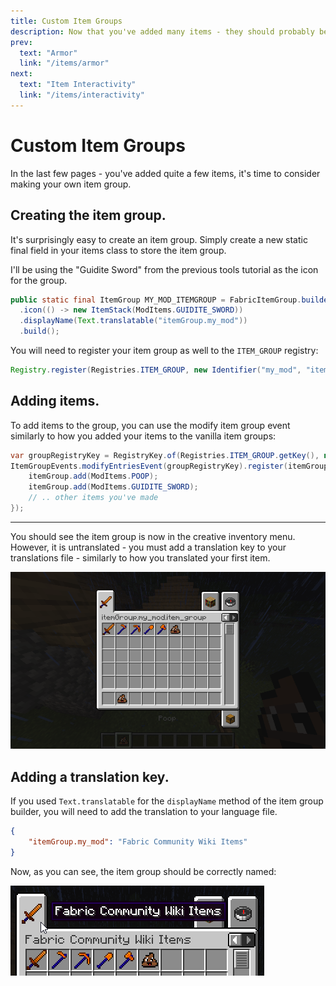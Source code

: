 ```yaml
---
title: Custom Item Groups
description: Now that you've added many items - they should probably be put together.
prev:
  text: "Armor"
  link: "/items/armor"
next:
  text: "Item Interactivity"
  link: "/items/interactivity"
---
```


# Custom Item Groups

In the last few pages - you've added quite a few items, it's time to consider making your own item group.

## Creating the item group.

It's surprisingly easy to create an item group. Simply create a new static final field in your items class to store the item group.

I'll be using the "Guidite Sword" from the previous tools tutorial as the icon for the group.

```java
public static final ItemGroup MY_MOD_ITEMGROUP = FabricItemGroup.builder()
  .icon(() -> new ItemStack(ModItems.GUIDITE_SWORD))
  .displayName(Text.translatable("itemGroup.my_mod"))
  .build();
```

You will need to register your item group as well to the `ITEM_GROUP` registry:

```java
Registry.register(Registries.ITEM_GROUP, new Identifier("my_mod", "item_group"), MY_MOD_ITEMGROUP);
```

## Adding items.

To add items to the group, you can use the modify item group event similarly to how you added your items to the vanilla item groups:

```java
var groupRegistryKey = RegistryKey.of(Registries.ITEM_GROUP.getKey(), new Identifier("my_mod", "item_group"))
ItemGroupEvents.modifyEntriesEvent(groupRegistryKey).register(itemGroup -> {
    itemGroup.add(ModItems.POOP);
    itemGroup.add(ModItems.GUIDITE_SWORD);
    // .. other items you've made
});
```

<hr />

You should see the item group is now in the creative inventory menu. However, it is untranslated - you must add a translation key to your translations file - similarly to how you translated your first item.

![](./_assets/itemgroups_0.png)

## Adding a translation key.

If you used `Text.translatable` for the `displayName` method of the item group builder, you will need to add the translation to your language file.

```json
{
    "itemGroup.my_mod": "Fabric Community Wiki Items"
}
```

Now, as you can see, the item group should be correctly named:

![](./_assets/itemgroups_1.png)